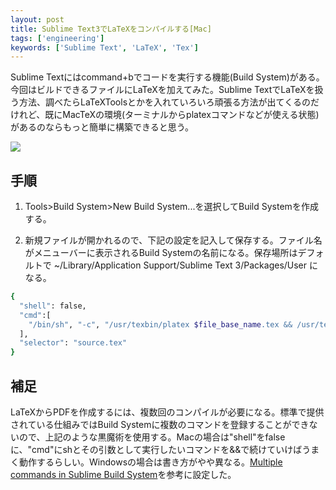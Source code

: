 ```yaml
---
layout: post
title: Sublime Text3でLaTeXをコンパイルする[Mac]
tags: ['engineering']
keywords: ['Sublime Text', 'LaTeX', 'Tex']
---
```


Sublime Textにはcommand+bでコードを実行する機能(Build System)がある。今回はビルドできるファイルにLaTeXを加えてみた。Sublime TextでLaTeXを扱う方法、調べたらLaTeXToolsとかを入れていろいろ頑張る方法が出てくるのだけれど、既にMacTeXの環境(ターミナルからplatexコマンドなどが使える状態)があるのならもっと簡単に構築できると思う。

<img src="/img/blog_sublime_latex_01.png" class="image-on-frame-small">

## 手順

1. Tools>Build System>New Build System...を選択してBuild Systemを作成する。

2. 新規ファイルが開かれるので、下記の設定を記入して保存する。ファイル名がメニューバーに表示されるBuild Systemの名前になる。保存場所はデフォルトで ~/Library/Application Support/Sublime Text 3/Packages/User になる。

```bash
{
  "shell": false,
  "cmd":[
    "/bin/sh", "-c", "/usr/texbin/platex $file_base_name.tex && /usr/texbin/pbibtex $file_base_name.aux && /usr/texbin/platex $file_base_name.tex && /usr/texbin/dvipdfmx -p a4 $file_base_name.dvi && /usr/bin/open $file_base_name.pdf"
  ],
  "selector": "source.tex"
}
```

## 補足

LaTeXからPDFを作成するには、複数回のコンパイルが必要になる。標準で提供されている仕組みではBuild Systemに複数のコマンドを登録することができないので、上記のような黒魔術を使用する。Macの場合は"shell"をfalseに、"cmd"にshとその引数として実行したいコマンドを&&で続けていけばうまく動作するらしい。Windowsの場合は書き方がやや異なる。[Multiple commands in Sublime Build System](http://blog.pcitron.fr/2013/02/08/multiple-command-in-sublime-build-system/)を参考に設定した。